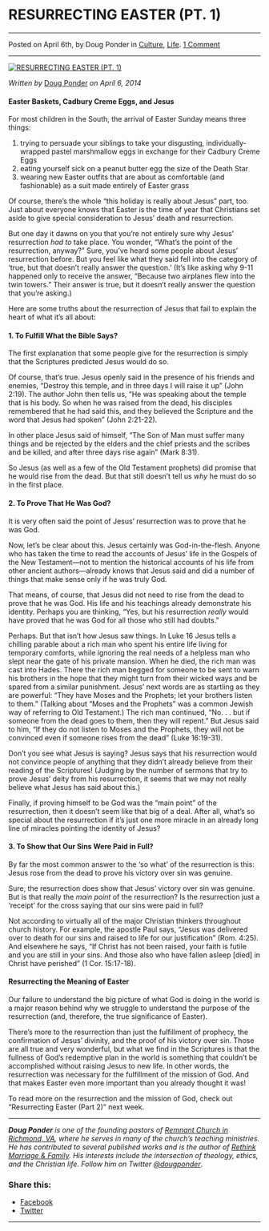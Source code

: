 RESURRECTING EASTER (PT. 1)
===========================

* * *

Posted on April 6th, by Doug Ponder in [Culture](http://www.remnantresource.org/category/culture/), [Life](http://www.remnantresource.org/category/life/). [1 Comment](http://www.remnantresource.org/resurrecting-easter-part-one/#comments)

* * *

[![RESURRECTING EASTER (PT. 1)](http://www.remnantresource.org/wp-content/uploads/2014/04/resurrecting-easter-p1-700x500.jpg)](http://www.remnantresource.org/wp-content/uploads/2014/04/resurrecting-easter-p1-700x500.jpg)  

_Written by_ [Doug Ponder](http://www.remnantresource.org/author/doug-ponder/ "Posts by Doug Ponder") _on April 6, 2014_

#### Easter Baskets, Cadbury Creme Eggs, and Jesus

For most children in the South, the arrival of Easter Sunday means three things:

1.  trying to persuade your siblings to take your disgusting, individually-wrapped pastel marshmallow eggs in exchange for their Cadbury Creme Eggs
2.  eating yourself sick on a peanut butter egg the size of the Death Star
3.  wearing new Easter outfits that are about as comfortable (and fashionable) as a suit made entirely of Easter grass

Of course, there’s the whole “this holiday is really about Jesus” part, too. Just about everyone knows that Easter is the time of year that Christians set aside to give special consideration to Jesus’ death and resurrection.

But one day it dawns on you that you’re not entirely sure why Jesus’ resurrection _had to_ take place. You wonder, “What’s the point of the resurrection, anyway?” Sure, you’ve heard some people about Jesus’ resurrection before. But you feel like what they said fell into the category of ‘true, but that doesn’t really answer the question.’ (It’s like asking why 9-11 happened only to receive the answer, “Because two airplanes flew into the twin towers.” Their answer is true, but it doesn’t really answer the question that you’re asking.)

Here are some truths about the resurrection of Jesus that fail to explain the heart of what it’s all about:

#### 1\. To Fulfill What the Bible Says?

The first explanation that some people give for the resurrection is simply that the Scriptures predicted Jesus would do so.

Of course, that’s true. Jesus openly said in the presence of his friends and enemies, “Destroy this temple, and in three days I will raise it up” (John 2:19). The author John then tells us, “He was speaking about the temple that is his body. So when he was raised from the dead, his disciples remembered that he had said this, and they believed the Scripture and the word that Jesus had spoken” (John 2:21-22).

In other place Jesus said of himself, “The Son of Man must suffer many things and be rejected by the elders and the chief priests and the scribes and be killed, and after three days rise again” (Mark 8:31).

So Jesus (as well as a few of the Old Testament prophets) did promise that he would rise from the dead. But that still doesn’t tell us _why_ he must do so in the first place.

#### 2\. To Prove That He Was God?

It is very often said the point of Jesus’ resurrection was to prove that he was God.

Now, let’s be clear about this. Jesus certainly was God-in-the-flesh. Anyone who has taken the time to read the accounts of Jesus’ life in the Gospels of the New Testament—not to mention the historical accounts of his life from other ancient authors—already knows that Jesus said and did a number of things that make sense only if he was truly God.

That means, of course, that Jesus did not need to rise from the dead to prove that he was God. His life and his teachings already demonstrate his identity. Perhaps you are thinking, “Yes, but his resurrection _really_ would have proved that he was God for all those who still had doubts.”

Perhaps. But that isn’t how Jesus saw things. In Luke 16 Jesus tells a chilling parable about a rich man who spent his entire life living for temporary comforts, while ignoring the real needs of a helpless man who slept near the gate of his private mansion. When he died, the rich man was cast into Hades. There the rich man begged for someone to be sent to warn his brothers in the hope that they might turn from their wicked ways and be spared from a similar punishment. Jesus’ next words are as startling as they are powerful: “They have Moses and the Prophets; let your brothers listen to them.” (Talking about “Moses and the Prophets” was a common Jewish way of referring to Old Testament.) The rich man continued, “No. . . but if someone from the dead goes to them, then they will repent.” But Jesus said to him, “If they do not listen to Moses and the Prophets, they will not be convinced even if someone rises from the dead” (Luke 16:19-31).

Don’t you see what Jesus is saying? Jesus says that his resurrection would not convince people of anything that they didn’t already believe from their reading of the Scriptures! (Judging by the number of sermons that try to prove Jesus’ deity from his resurrection, it seems that we may not really believe what Jesus has said about this.)

Finally, if proving himself to be God was the “main point” of the resurrection, then it doesn’t seem like that big of a deal. After all, what’s so special about the resurrection if it’s just one more miracle in an already long line of miracles pointing the identity of Jesus?

#### 3\. To Show that Our Sins Were Paid in Full?

By far the most common answer to the ‘so what’ of the resurrection is this: Jesus rose from the dead to prove his victory over sin was genuine.

Sure, the resurrection does show that Jesus’ victory over sin was genuine. But is that really the _main point_ of the resurrection? Is the resurrection just a ‘receipt’ for the cross saying that our sins were paid in full?

Not according to virtually all of the major Christian thinkers throughout church history. For example, the apostle Paul says, “Jesus was delivered over to death for our sins and raised to life for our justification” (Rom. 4:25). And elsewhere he says, “If Christ has not been raised, your faith is futile and you are still in your sins. And those also who have fallen asleep \[died\] in Christ have perished” (1 Cor. 15:17-18).

#### Resurrecting the Meaning of Easter

Our failure to understand the big picture of what God is doing in the world is a major reason behind why we struggle to understand the purpose of the resurrection (and, therefore, the true significance of Easter).

There’s more to the resurrection than just the fulfillment of prophecy, the confirmation of Jesus’ divinity, and the proof of his victory over sin. Those are all true and very wonderful, but what we find in the Scriptures is that the fullness of God’s redemptive plan in the world is something that couldn’t be accomplished without raising Jesus to new life. In other words, the resurrection was necessary for the fulfillment of the mission of God. And that makes Easter even more important than you already thought it was!

To read more on the resurrection and the mission of God, check out “Resurrecting Easter (Part 2)” next week.

* * *

_**Doug Ponder** is one of the founding pastors of [Remnant Church in Richmond, VA](http://www.remnantrichmond.org/), where he serves in many of the church’s teaching ministries. He has contributed to several published works and is the author of [Rethink Marriage & Family](http://www.remnantrichmond.org/mediafiles/uploaded/r/0e1604567_rethink-marriage-and-family-ebook.pdf). His interests include the intersection of theology, ethics, and the Christian life. Follow him on Twitter [@dougponder](https://twitter.com/dougponder)_.

### Share this:

*   [Facebook](http://www.remnantresource.org/resurrecting-easter-part-one/?share=facebook "Click to share on Facebook")
*   [Twitter](http://www.remnantresource.org/resurrecting-easter-part-one/?share=twitter "Click to share on Twitter")

  

* * *
